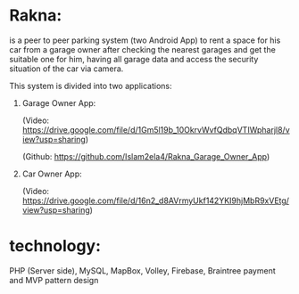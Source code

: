 # Rakna:
is a peer to peer parking system (two Android App) to rent a space
for his car from a garage owner after checking the nearest garages
and get the suitable one for him, having all garage data and access
the security situation of the car via camera.

This system is divided into two applications:

  1. Garage Owner App:
  
        (Video: https://drive.google.com/file/d/1Gm5l19b_10OkrvWvfQdbqVTIWpharjl8/view?usp=sharing) 
        
        (Github: https://github.com/Islam2ela4/Rakna_Garage_Owner_App)
      
  2. Car Owner App: 
  
        (Video: https://drive.google.com/file/d/16n2_d8AVrmyUkf142YKI9hjMbR9xVEtg/view?usp=sharing)

# technology:
  PHP (Server side), MySQL, MapBox, Volley, Firebase, Braintree payment and MVP pattern design
